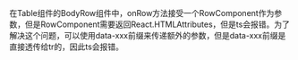 在Table组件的BodyRow组件中，onRow方法接受一个RowComponent作为参数，但是RowComponent需要返回React.HTMLAttributes，但是ts会报错。为了解决这个问题，可以使用data-xxx前缀来传递额外的参数，但是data-xxx前缀是直接透传给tr的，因此ts会报错。
